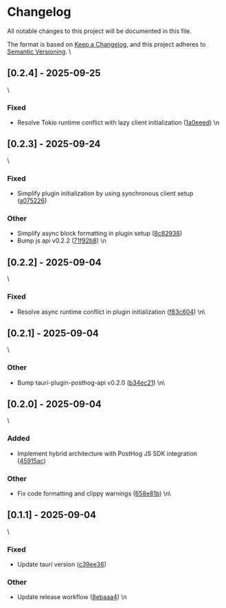 # Changelog
All notable changes to this project will be documented in this file.

The format is based on [Keep a Changelog](https://keepachangelog.com/en/1.0.0/),
and this project adheres to [Semantic Versioning](https://semver.org/spec/v2.0.0.html).
\
## [0.2.4] - 2025-09-25
\

### Fixed

- Resolve Tokio runtime conflict with lazy client initialization ([1a0eeed](https://github.com/ahonn/tauri-plugin-posthog/commit/1a0eeedb0be1f0eee0457579ea6260b402ccb677))
\n
## [0.2.3] - 2025-09-24
\

### Fixed

- Simplify plugin initialization by using synchronous client setup ([a075226](https://github.com/ahonn/tauri-plugin-posthog/commit/a0752269559a4fa691bceebbf8a01779dc0591b0))

### Other

- Simplify async block formatting in plugin setup ([8c82938](https://github.com/ahonn/tauri-plugin-posthog/commit/8c829380590699bd2d6b0bfaed42e711c0f6dab5))
- Bump js api v0.2.2 ([71f92b8](https://github.com/ahonn/tauri-plugin-posthog/commit/71f92b8f719a82fc0bd1d4b8eb266cdbd608a695))
\n
## [0.2.2] - 2025-09-04
\

### Fixed

- Resolve async runtime conflict in plugin initialization ([f83c604](https://github.com/ahonn/tauri-plugin-posthog/commit/f83c604feb427731e56a8de4262ea1079e84245f))
\n\
## [0.2.1] - 2025-09-04
\

### Other

- Bump tauri-plugin-posthog-api v0.2.0 ([b34ec21](https://github.com/ahonn/tauri-plugin-posthog/commit/b34ec21a8ff2f1745e721eb7888615006c514f62))
\n\
## [0.2.0] - 2025-09-04
\

### Added

- Implement hybrid architecture with PostHog JS SDK integration ([45915ac](https://github.com/ahonn/tauri-plugin-posthog/commit/45915ac2c8ec7d1e8214543bc221a05a7130c05a))

### Other

- Fix code formatting and clippy warnings ([658e81b](https://github.com/ahonn/tauri-plugin-posthog/commit/658e81b71f2300b06b9a1df439268e4ae790def9))
\n\
## [0.1.1] - 2025-09-04
\

### Fixed

- Update tauri version ([c39ee36](https://github.com/ahonn/tauri-plugin-posthog/commit/c39ee368ceb31d80f01aeb193623b4305a656581))

### Other

- Update release workflow ([8ebaaa4](https://github.com/ahonn/tauri-plugin-posthog/commit/8ebaaa45370d9fee38cbd97f10895a577c4fad85))
\n